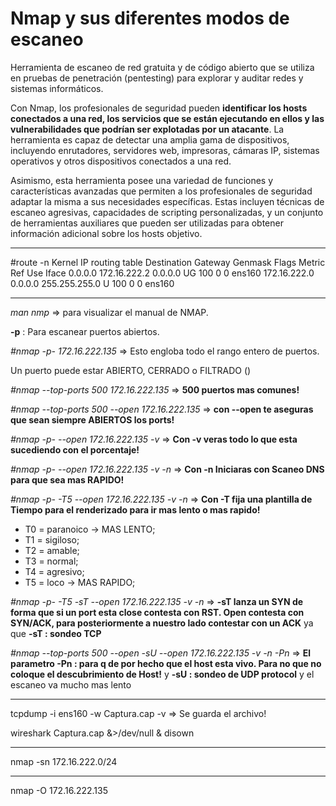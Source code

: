 # Nmap y sus diferentes modos de escaneo
Herramienta de escaneo de red gratuita y de código abierto que se utiliza en pruebas de penetración (pentesting) para explorar y auditar redes y sistemas informáticos.

Con Nmap, los profesionales de seguridad pueden __identificar los hosts conectados a una red, los servicios que se están ejecutando en ellos y las vulnerabilidades que podrían ser explotadas por un atacante__. La herramienta es capaz de detectar una amplia gama de dispositivos, incluyendo enrutadores, servidores web, impresoras, cámaras IP, sistemas operativos y otros dispositivos conectados a una red.

Asimismo, esta herramienta posee una variedad de funciones y características avanzadas que permiten a los profesionales de seguridad adaptar la misma a sus necesidades específicas. Estas incluyen técnicas de escaneo agresivas, capacidades de scripting personalizadas, y un conjunto de herramientas auxiliares que pueden ser utilizadas para obtener información adicional sobre los hosts objetivo.

---

#route -n
Kernel IP routing table
Destination     Gateway         Genmask         Flags Metric Ref    Use Iface
0.0.0.0         172.16.222.2    0.0.0.0         UG    100    0        0 ens160
172.16.222.0    0.0.0.0         255.255.255.0   U     100    0        0 ens160

---

_man nmp_ => para visualizar el manual de NMAP.

__-p__ : Para escanear puertos abiertos.

_#nmap -p- 172.16.222.135_ => Esto engloba todo el rango entero de puertos.

Un puerto puede estar ABIERTO, CERRADO o FILTRADO ()

_#nmap --top-ports 500 172.16.222.135_ => __500 puertos mas comunes!__

_#nmap --top-ports 500 --open 172.16.222.135_ => __con --open te aseguras que sean siempre ABIERTOS los ports!__

_#nmap -p- --open 172.16.222.135 -v_ => __Con -v veras todo lo que esta sucediendo con el porcentaje!__

_#nmap -p- --open 172.16.222.135 -v -n_ => __Con -n Iniciaras con Scaneo DNS para que sea mas RAPIDO!__

_#nmap -p- -T5 --open 172.16.222.135 -v -n_ => __Con -T fija una plantilla de Tiempo para el renderizado para ir mas lento o mas rapido!__

- T0 = paranoico -> MAS LENTO;
- T1 = sigiloso;
- T2 = amable;
- T3 = normal;
- T4 = agresivo;
- T5 = loco -> MAS RAPIDO;

_#nmap -p- -T5 -sT --open 172.16.222.135 -v -n_ => __-sT lanza un SYN de forma que si un port esta close contesta con RST. Open contesta con SYN/ACK, para posteriormente a nuestro lado contestar con un ACK__ ya que __-sT : sondeo TCP__

_#nmap  --top-ports 500 --open -sU --open 172.16.222.135 -v -n -Pn_ => __El parametro -Pn : para q de por hecho que el host esta vivo. Para no que no coloque el descubrimiento de Host!__ y __-sU : sondeo de UDP protocol__ y el escaneo va mucho mas lento

---

tcpdump -i ens160 -w Captura.cap -v
=> Se guarda el archivo!

wireshark Captura.cap &>/dev/null & disown

---

nmap -sn 172.16.222.0/24

---

nmap -O 172.16.222.135